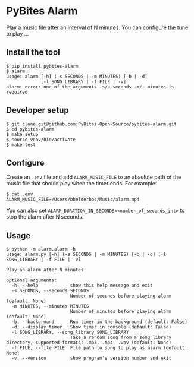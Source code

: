 # PyBites Alarm

Play a music file after an interval of N minutes. You can configure the tune to play ...

## Install the tool

```
$ pip install pybites-alarm
$ alarm
usage: alarm [-h] (-s SECONDS | -m MINUTES) [-b | -d]
             [-l SONG_LIBRARY | -f FILE | -v]
alarm: error: one of the arguments -s/--seconds -m/--minutes is required
```

## Developer setup

```
$ git clone git@github.com:PyBites-Open-Source/pybites-alarm.git
$ cd pybites-alarm
$ make setup
$ source venv/bin/activate
$ make test
```

## Configure

Create an `.env` file and add `ALARM_MUSIC_FILE` to an absolute path of the music file that should play when the timer ends. For example:

```
$ cat .env
ALARM_MUSIC_FILE=/Users/bbelderbos/Music/alarm.mp4
```

You can also set `ALARM_DURATION_IN_SECONDS=<number_of_seconds_int>` to stop the alarm after N seconds.

## Usage

```
$ python -m alarm.alarm -h
usage: alarm.py [-h] (-s SECONDS | -m MINUTES) [-b | -d] [-l SONG_LIBRARY | -f FILE | -v]

Play an alarm after N minutes

optional arguments:
  -h, --help            show this help message and exit
  -s SECONDS, --seconds SECONDS
                        Number of seconds before playing alarm (default: None)
  -m MINUTES, --minutes MINUTES
                        Number of minutes before playing alarm (default: None)
  -b, --background      Run timer in the background (default: False)
  -d, --display_timer   Show timer in console (default: False)
  -l SONG_LIBRARY, --song_library SONG_LIBRARY
                        Take a random song from a song library directory, supported formats: .mp3, .mp4, .wav (default: None)
  -f FILE, --file FILE  File path to song to play as alarm (default: None)
  -v, --version         show program's version number and exit
```
